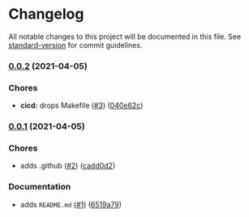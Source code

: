 # Changelog

All notable changes to this project will be documented in this file. See [standard-version](https://github.com/conventional-changelog/standard-version) for commit guidelines.

### [0.0.2](https://github.com/p6m7g8/p6ctl/compare/v0.0.1...v0.0.2) (2021-04-05)


### Chores

* **cicd:** drops Makefile ([#3](https://github.com/p6m7g8/p6ctl/issues/3)) ([040e62c](https://github.com/p6m7g8/p6ctl/commit/040e62c52f0d83ae516ed3c34fa018aa2cd6f386))

### [0.0.1](https://github.com/p6m7g8/p6ctl/compare/v1.0.1...v0.0.1) (2021-04-05)


### Chores

* adds .github ([#2](https://github.com/p6m7g8/p6ctl/issues/2)) ([cadd0d2](https://github.com/p6m7g8/p6ctl/commit/cadd0d23ca6a8fa0b3f8877345a757cb36073c60))


### Documentation

* adds `README.md` ([#1](https://github.com/p6m7g8/p6ctl/issues/1)) ([6519a79](https://github.com/p6m7g8/p6ctl/commit/6519a79954be979aa0845575f1ea8b8e021e3c8a))
